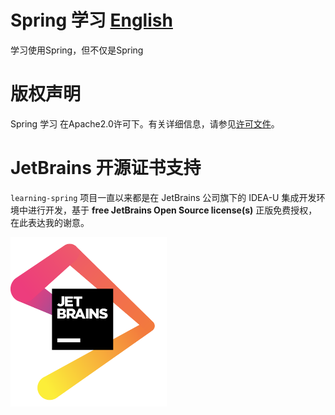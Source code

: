 # Spring 学习 [English](./README.md)

学习使用Spring，但不仅是Spring

# 版权声明

Spring 学习 在Apache2.0许可下。有关详细信息，请参见[许可文件](https://github.com/kanyways/learning-spring/blob/master/LICENSE)。

# JetBrains 开源证书支持

`learning-spring` 项目一直以来都是在 JetBrains 公司旗下的 IDEA-U 集成开发环境中进行开发，基于 **free JetBrains Open Source license(s)** 正版免费授权，在此表达我的谢意。

<a href="https://www.jetbrains.com/?from=learning-spring" target="_blank"><img src="./images/jetbrains/jetbrains.png" width="250" align="middle"/></a>